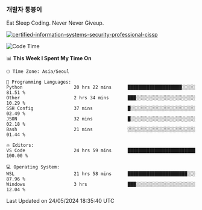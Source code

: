 ### 개발자 통붕이
Eat Sleep Coding.
Never Never Giveup.

[![certified-information-systems-security-professional-cissp](https://user-images.githubusercontent.com/44606727/157613689-acd84ec6-5f8f-4e79-89d9-a8d51f033634.png)](https://www.credly.com/badges/f394a010-85a0-450b-9136-8043af01d71c/public_url)

<!--START_SECTION:waka-->
![Code Time](http://img.shields.io/badge/Code%20Time-2%2C964%20hrs%2027%20mins-blue)

📊 **This Week I Spent My Time On** 

```text
🕑︎ Time Zone: Asia/Seoul

💬 Programming Languages: 
Python                   20 hrs 22 mins      ████████████████████░░░░░   81.51 % 
Other                    2 hrs 34 mins       ███░░░░░░░░░░░░░░░░░░░░░░   10.29 % 
SSH Config               37 mins             █░░░░░░░░░░░░░░░░░░░░░░░░   02.49 % 
JSON                     32 mins             █░░░░░░░░░░░░░░░░░░░░░░░░   02.18 % 
Bash                     21 mins             ░░░░░░░░░░░░░░░░░░░░░░░░░   01.44 % 

🔥 Editors: 
VS Code                  24 hrs 59 mins      █████████████████████████   100.00 % 

💻 Operating System: 
WSL                      21 hrs 58 mins      ██████████████████████░░░   87.96 % 
Windows                  3 hrs               ███░░░░░░░░░░░░░░░░░░░░░░   12.04 % 
```


 Last Updated on 24/05/2024 18:35:40 UTC
<!--END_SECTION:waka-->
